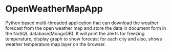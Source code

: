 # OpenWeatherMapApp
Python based multi-threaded application that can download the weather forecast from the open weather map and store the data in 
document form in the NoSQL database(MongoDB). It will print the alerts for freezing temperature, display graph to show forecast for each 
city and also, shows weather temperature map layer on the browser.
